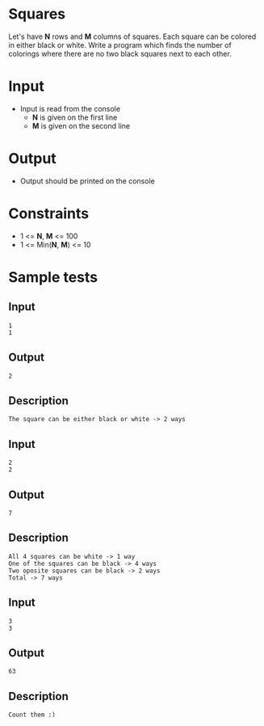 # Squares

Let's have **N** rows and **M** columns of squares.
Each square can be colored in either black or white.
Write a program which finds the number of colorings where there are no two black squares next to each other.

# Input
- Input is read from the console
  - **N** is given on the first line
  - **M** is given on the second line

# Output
- Output should be printed on the console

# Constraints
- 1 <= **N**, **M** <= 100
- 1 <= Min(**N**, **M**) <= 10

# Sample tests

## Input

```
1
1
```

## Output

```
2
```

## Description

```
The square can be either black or white -> 2 ways
```

## Input

```
2
2
```

## Output

```
7
```

## Description

```
All 4 squares can be white -> 1 way
One of the squares can be black -> 4 ways
Two oposite squares can be black -> 2 ways
Total -> 7 ways
```

## Input

```
3
3
```

## Output

```
63
```

## Description

```
Count them :)
```
